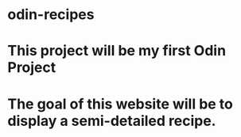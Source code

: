 # odin-recipes
# This project will be my first Odin Project

# The goal of this website will be to display a semi-detailed recipe.